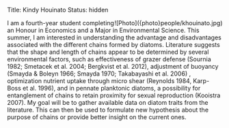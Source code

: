 Title: Kindy Houinato
Status: hidden

<span style="float:right">
![Photo]({photo}people/khouinato.jpg)
</span>

I am a fourth-year student completing an Honour in Economics and a
Major in Environmental Science. This summer, I am interested in
understanding the advantage and disadvantages associated with the
different chains formed by diatoms. Literature suggests that the
shape and length of chains appear to be determined by several
environmental factors, such as effectiveness of grazer defense
(Sournia 1982; Smetacek et al. 2004; Bergkvist et al. 2012),
adjustment of buoyancy (Smayda & Boleyn 1966; Smayda 1970; Takabayashi
et al. 2006) , optimization nutrient uptake through micro shear
(Reynolds 1984, Karp-Boss et al. 1996), and in pennate planktonic
diatoms, a possibility for entanglement of chains to retain proximity
for sexual reproduction (Kooistra 2007). My goal will be to gather
available data on diatom traits from the literature. This can then
be used to formulate new hypothesis about the purpose of chains or
provide better insight on the current ones.
